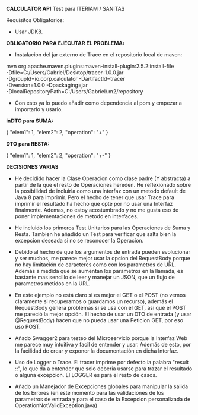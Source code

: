 **CALCULATOR API**
Test para ITERIAM / SANITAS 

Requisitos Obligatorios:
- Usar JDK8.

**OBLIGATORIO PARA EJECUTAR EL PROBLEMA:**

- Instalacion del jar externo de Trace en el repositorio local de maven: 

mvn org.apache.maven.plugins:maven-install-plugin:2.5.2:install-file  \
    -Dfile=C:/Users/Gabriel/Desktop/tracer-1.0.0.jar \
    -DgroupId=io.corp.calculator -DartifactId=tracer \
    -Dversion=1.0.0 -Dpackaging=jar \
    -DlocalRepositoryPath=C:/Users/Gabriel/.m2/repository
	
- Con esto ya lo puedo añadir como dependencia al pom y empezar a importarlo y usarlo.

**inDTO para SUMA:**

{
  "elem1": 1,
  "elem2": 2,
  "operation": "+"
}

**DTO para RESTA:**

{
  "elem1": 1,
  "elem2": 2,
  "operation": "+-"
}

**DECISIONES VARIAS**
	
- He decidido hacer la Clase Operacion como clase padre (Y abstracta) a partir de la que el resto de Operaciones hereden. He reflexionado sobre la posibilidad de incluirla como una interfaz  con un metodo default de Java 8 para imprimir. Pero el hecho de tener que usar Trace para imprimir el resultado ha hecho que opte por no usar una Interfaz finalmente. Ademas, no estoy acostumbrado y no me gusta eso de poner implementaciones de metodo en interfaces.

- He incluido los primeros Test Unitarios para las Operaciones de Suma y Resta. Tambien he añadido un Test para verificar que salta bien la excepcion deseada si no se reconocer la Operacion.

- Debido al hecho de que los argumentos de entrada pueden evolucionar y ser muchos, me parece mejor usar la opcion del RequestBody porque no hay limitación de caracteres como con los parametros de URL. Además a medida que se aumentan los parametros en la llamada, es bastante mas sencillo de leer y manejar un JSON, que un flujo de parametros metidos en la URL.

- En este ejemplo no está claro si es mejor el GET o el POST (no vemos claramente si recuperamos o guardamos un recurso), además el RequestBody genera problemas si se usa con el GET, asi que el POST me pareció la mejor opción. El hecho de usar un DTO de entrada (y usar @RequestBody) hacen que no pueda usar una Peticion GET, por eso uso POST.

- Añado Swagger2 para testeo del Microservicio porque la Interfaz Web me parece muy intuitiva y facil de entender y usar. Además de esto, por la facilidad de crear y exponer la documentación en dicha Interfaz.

- Uso de Logger o Trace. El tracer imprime por defecto la palabra "result ::", lo que da a entender que solo deberia usarse para trazar el resultado o alguna excepcion. El LOGGER es para el resto de casos.

- Añado un Manejador de Excepciones globales para manipular la salida de los Errores (en este momento para las validaciones de los parametros
 de entrada y para el caso de la Excepcion personalizada de OperationNotValidException.java)
 
 
